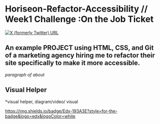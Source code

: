
# Horiseon-Refactor-Accessibility // Week1 Challenge :On the Job Ticket
[![X (formerly Twitter) URL](https://img.shields.io/twitter/url?url=https%3A%2F%2Ftwitter.com%2FTherealSLVR)](https://img.shields.io/twitter/url?url=https%3A%2F%2Ftwitter.com%2FTherealSLVR&style=social)


## An example PROJECT using  HTML, CSS, and Git of a marketing agency hiring me to refactor their site specifically to make it more accessible. 

*paragraph of about*







## Visual Helper 
*visual helper, diagram/video/ visual 




https://img.shields.io/badge/Edx-193A3E?style=for-the-badge&logo=edx&logoColor=white
